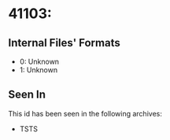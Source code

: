 # 41103: 

## Internal Files' Formats
- 0: Unknown
- 1: Unknown

## Seen In

This id has been seen in the following archives:  

- TSTS  
